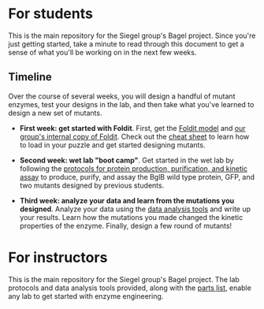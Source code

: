 # For students

This is the main repository for the Siegel group's Bagel project. Since you're just getting started, take a minute to read through this document to get a sense of what you'll be working on in the next few weeks.

## Timeline 

Over the course of several weeks, you will design a handful of mutant enzymes, test your designs in the lab, and then take what you've learned to design a new set of mutants. 

+ **First week: get started with Foldit**. First, get the [Foldit model](http://github.com/dacarlin/bagel-foldit) and [our group's internal copy of Foldit](http://games.cs.washington.edu/foldit/build/release/). Check out the [cheat sheet](http://github.com/dacarlin/bagel-foldit) to learn how to load in your puzzle and get started designing mutants. 

+ **Second week: wet lab "boot camp"**. Get started in the wet lab by following the [protocols for protein production, purification, and kinetic assay](http://github.com/dacarlin/bagel-protocol) to produce, purify, and assay the BglB wild type protein, GFP, and two mutants designed by previous students. 

+ **Third week: analyze your data and learn from the mutations you designed**. Analyze your data using the [data analysis tools](http://github.com/dacarlin/bagel-fitter) and write up your results. Learn how the mutations you made changed the kinetic properties of the enzyme. Finally, design a few round of mutants! 

# For instructors 

This is the main repository for the Siegel group's Bagel project. The lab protocols and data analysis tools provided, along with the [parts list](https://docs.google.com/spreadsheets/d/106pUlbfcXcYa9Vg8fXZFAt3Imil9BYLZ1ztZ-R9lcZw/edit?usp=sharing), enable any lab to get started with enzyme engineering. 

